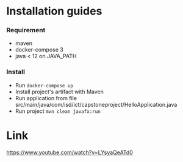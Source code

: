 # Installation guides

### Requirement

* maven
* docker-compose 3
* java < 12 on JAVA_PATH

### Install

* Run `docker-compose up`
* Install project's artifact with Maven
* Run application from file src/main/java/com/isd/ict/capstoneproject/HelloApplication.java
* Run project `mvn clean javafx:run`

# Link

https://www.youtube.com/watch?v=LYsyaQeATd0
